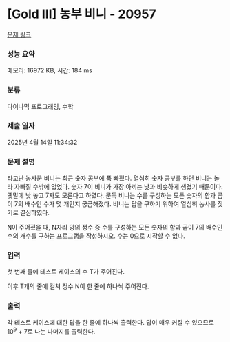 # [Gold III] 농부 비니 - 20957 

[문제 링크](https://www.acmicpc.net/problem/20957) 

### 성능 요약

메모리: 16972 KB, 시간: 184 ms

### 분류

다이나믹 프로그래밍, 수학

### 제출 일자

2025년 4월 14일 11:34:32

### 문제 설명

<p>타고난 농사꾼 비니는 최근 숫자 공부에 푹 빠졌다. 열심히 숫자 공부를 하던 비니는 놀라 자빠질 수밖에 없었다. 숫자 7이 비니가 가장 아끼는 낫과 비슷하게 생겼기 때문이다. 옛말에 낫 놓고 7자도 모른다고 하였다. 문득 비니는 수를 구성하는 모든 숫자의 합과 곱이 7의 배수인 수가 몇 개인지 궁금해졌다. 비니는 답을 구하기 위하여 열심히 농사를 짓기로 결심하였다.</p>

<p>N이 주어졌을 때, N자리 양의 정수 중 수를 구성하는 모든 숫자의 합과 곱이 7의 배수인 수의 개수를 구하는 프로그램을 작성하시오. 수는 0으로 시작할 수 없다.</p>

### 입력 

 <p>첫 번째 줄에 테스트 케이스의 수 T가 주어진다.</p>

<p>이후 T개의 줄에 걸쳐 정수 N이 한 줄에 하나씩 주어진다.</p>

### 출력 

 <p>각 테스트 케이스에 대한 답을 한 줄에 하나씩 출력한다. 답이 매우 커질 수 있으므로 10<sup>9</sup> + 7로 나눈 나머지를 출력한다.</p>

